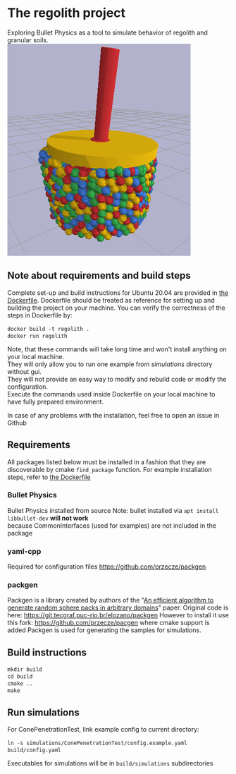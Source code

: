 # The regolith project
Exploring Bullet Physics as a tool to simulate behavior of regolith and granular soils.  
![cpt_picture](cpt_example.png)

## Note about requirements and build steps
Complete set-up and build instructions for Ubuntu 20.04 are provided in [the Dockerfile](Dockerfile).
Dockerfile should be treated as reference for setting up and building the project on your machine.
You can verify the correctness of the steps in Dockerfile by:
```
docker build -t regolith .
docker run regolith
```
Note, that these commands will take long time and won't install anything on your local machine.  
They will only allow you to run one example from _simulations_ directory without gui.  
They will not provide an easy way to modify and rebuild code or modify the configuration.  
Execute the commands used inside Dockerfile on your local machine to have fully prepared environment.  

In case of any problems with the installation, feel free to open an issue in Github

## Requirements
All packages listed below must be installed in a fashion that they are
discoverable by cmake `find_package` function.
For example installation steps, refer to [the Dockerfile](Dockerfile)
### Bullet Physics
Bullet Physics installed from source
Note: bullet installed via `apt install libbullet-dev` **will not work**  
because CommonInterfaces (used for examples) are not included in the package  

### yaml-cpp
Required for configuration files
https://github.com/przecze/packgen


### packgen
Packgen is a library created by authors of the "[An efficient algorithm to
generate random sphere packs in arbitrary
domains](https://www.sciencedirect.com/science/article/pii/S0898122116300864#!)"
paper. Original code is here: https://git.tecgraf.puc-rio.br/elozano/packgen
However to install it use this fork: https://github.com/przecze/pacgen where cmake support is added
Packgen is used for generating the samples for simulations.

## Build instructions
```
mkdir build
cd build
cmake ..
make
```

## Run simulations
For ConePenetrationTest, link example config to current directory:
```
ln -s simulations/ConePenetrationTest/config.example.yaml build/config.yaml
```
Executables for simulations will be in `build/simulations` subdirectories
